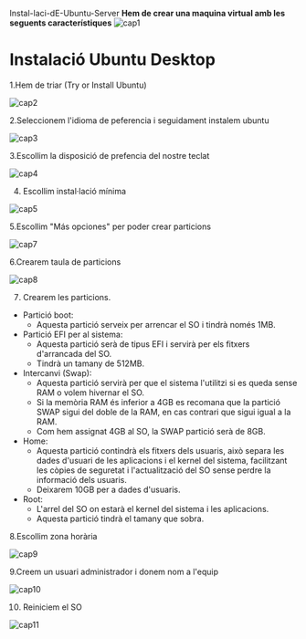  Instal-laci-dE-Ubuntu-Server
**Hem de crear una maquina virtual amb les seguents característiques**
![cap1](https://github.com/user-attachments/assets/fcd2bb64-6dbe-46eb-9304-809235315c45)

# Instalació Ubuntu Desktop

1.Hem de triar (Try or Install Ubuntu)

![cap2](https://github.com/user-attachments/assets/c4796ab0-1627-4485-8ff9-8bfbc3786d86)

2.Seleccionem l'idioma de peferencia i seguidament instalem ubuntu

![cap3](https://github.com/user-attachments/assets/b2495e94-db18-4758-a92e-a695c2cb36e9)

3.Escollim la disposició de prefencia del nostre teclat

![cap4](https://github.com/user-attachments/assets/76c58c23-ee25-4f02-aacc-e596e357ac94)

4. Escollim instal·lació mínima

![cap5](https://github.com/user-attachments/assets/56302515-048a-4f7b-bfc1-13dff2eb5c94)

5.Escollim "Más opciones" per poder crear particions

![cap7](https://github.com/user-attachments/assets/08a497a0-afe4-4d18-8b79-f57427725f1b)

6.Crearem taula de particions

![cap8](https://github.com/user-attachments/assets/e8e43dc1-f5c2-4bc8-ad17-1bab260e0d32)

7. Crearem les particions.

 - Partició boot:
   - Aquesta partició serveix per arrencar el SO i tindrà només 1MB.
 - Partició EFI per al sistema:
   - Aquesta partició serà de tipus EFI i servirà per els fitxers d'arrancada del SO.
   - Tindrà un tamany de 512MB.  
 - Intercanvi (Swap):
   - Aquesta partició servirà per que el sistema l'utilitzi si es queda sense RAM o volem hivernar el SO.
   - Si la memòria RAM és inferior a 4GB es recomana que la partició SWAP sigui del doble de la RAM, en cas contrari que sigui igual a la RAM.
   - Com hem assignat 4GB al SO, la SWAP partició serà de 8GB.
 - Home:
   - Aquesta partició contindrà els fitxers dels usuaris, això separa les dades d'usuari de les aplicacions i el kernel del sistema, facilitzant les còpies de seguretat i l'actualització del SO sense perdre la informació dels usuaris.
   - Deixarem 10GB per a dades d'usuaris.
 - Root:
   - L'arrel del SO on estarà el kernel del sistema i les aplicacions.
   - Aquesta partició tindrà el tamany que sobra.

8.Escollim zona horària

![cap9](https://github.com/user-attachments/assets/b9d5f42f-cf6e-4c13-a638-33d6bc17318f)

9.Creem un usuari administrador i donem nom a l'equip

![cap10](https://github.com/user-attachments/assets/3ab018c9-22e5-4289-b081-c1de0d335697)


10. Reiniciem el SO

![cap11](https://github.com/user-attachments/assets/4893df67-2a0c-4f05-bdde-8ac4391ae1e0)

